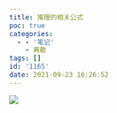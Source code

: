 ```yaml
---
title: 推理的相关公式
poc: true
categories:
  - - '笔记'
    - 离散
tags: []
id: '1165'
date: 2021-09-23 16:26:52
---
```


![](https://raw.githubusercontent.com/Valkierja/ALLPIC/main/img/202303172120694.png)